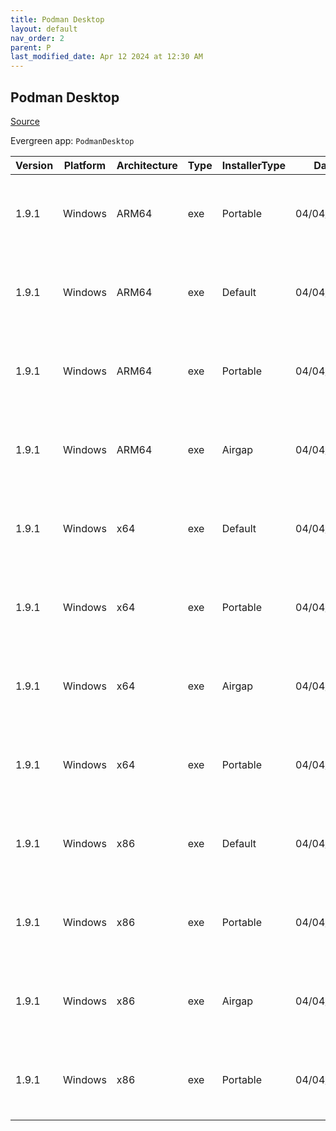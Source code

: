 ```yaml
---
title: Podman Desktop
layout: default
nav_order: 2
parent: P
last_modified_date: Apr 12 2024 at 12:30 AM
---
```


## Podman Desktop

[Source](https://github.com/containers/podman-desktop)

Evergreen app: `PodmanDesktop`

| Version | Platform | Architecture | Type | InstallerType | Date       | Size      | URI                                                                                                                                                                                                                                    |
| ------- | -------- | ------------ | ---- | ------------- | ---------- | --------- | -------------------------------------------------------------------------------------------------------------------------------------------------------------------------------------------------------------------------------------- |
| 1.9.1   | Windows  | ARM64        | exe  | Portable      | 04/04/2024 | 150330176 | [https://github.com/containers/podman-desktop/releases/download/v1.9.1/podman-desktop-1.9.1-arm64.exe](https://github.com/containers/podman-desktop/releases/download/v1.9.1/podman-desktop-1.9.1-arm64.exe)                           |
| 1.9.1   | Windows  | ARM64        | exe  | Default       | 04/04/2024 | 150511280 | [https://github.com/containers/podman-desktop/releases/download/v1.9.1/podman-desktop-1.9.1-setup-arm64.exe](https://github.com/containers/podman-desktop/releases/download/v1.9.1/podman-desktop-1.9.1-setup-arm64.exe)               |
| 1.9.1   | Windows  | ARM64        | exe  | Portable      | 04/04/2024 | 259810600 | [https://github.com/containers/podman-desktop/releases/download/v1.9.1/podman-desktop-airgap-1.9.1-arm64.exe](https://github.com/containers/podman-desktop/releases/download/v1.9.1/podman-desktop-airgap-1.9.1-arm64.exe)             |
| 1.9.1   | Windows  | ARM64        | exe  | Airgap        | 04/04/2024 | 259991712 | [https://github.com/containers/podman-desktop/releases/download/v1.9.1/podman-desktop-airgap-1.9.1-setup-arm64.exe](https://github.com/containers/podman-desktop/releases/download/v1.9.1/podman-desktop-airgap-1.9.1-setup-arm64.exe) |
| 1.9.1   | Windows  | x64          | exe  | Default       | 04/04/2024 | 146639536 | [https://github.com/containers/podman-desktop/releases/download/v1.9.1/podman-desktop-1.9.1-setup-x64.exe](https://github.com/containers/podman-desktop/releases/download/v1.9.1/podman-desktop-1.9.1-setup-x64.exe)                   |
| 1.9.1   | Windows  | x64          | exe  | Portable      | 04/04/2024 | 146458128 | [https://github.com/containers/podman-desktop/releases/download/v1.9.1/podman-desktop-1.9.1-x64.exe](https://github.com/containers/podman-desktop/releases/download/v1.9.1/podman-desktop-1.9.1-x64.exe)                               |
| 1.9.1   | Windows  | x64          | exe  | Airgap        | 04/04/2024 | 264071432 | [https://github.com/containers/podman-desktop/releases/download/v1.9.1/podman-desktop-airgap-1.9.1-setup-x64.exe](https://github.com/containers/podman-desktop/releases/download/v1.9.1/podman-desktop-airgap-1.9.1-setup-x64.exe)     |
| 1.9.1   | Windows  | x64          | exe  | Portable      | 04/04/2024 | 263890024 | [https://github.com/containers/podman-desktop/releases/download/v1.9.1/podman-desktop-airgap-1.9.1-x64.exe](https://github.com/containers/podman-desktop/releases/download/v1.9.1/podman-desktop-airgap-1.9.1-x64.exe)                 |
| 1.9.1   | Windows  | x86          | exe  | Default       | 04/04/2024 | 296589208 | [https://github.com/containers/podman-desktop/releases/download/v1.9.1/podman-desktop-1.9.1-setup.exe](https://github.com/containers/podman-desktop/releases/download/v1.9.1/podman-desktop-1.9.1-setup.exe)                           |
| 1.9.1   | Windows  | x86          | exe  | Portable      | 04/04/2024 | 296408072 | [https://github.com/containers/podman-desktop/releases/download/v1.9.1/podman-desktop-1.9.1.exe](https://github.com/containers/podman-desktop/releases/download/v1.9.1/podman-desktop-1.9.1.exe)                                       |
| 1.9.1   | Windows  | x86          | exe  | Airgap        | 04/04/2024 | 523501528 | [https://github.com/containers/podman-desktop/releases/download/v1.9.1/podman-desktop-airgap-1.9.1-setup.exe](https://github.com/containers/podman-desktop/releases/download/v1.9.1/podman-desktop-airgap-1.9.1-setup.exe)             |
| 1.9.1   | Windows  | x86          | exe  | Portable      | 04/04/2024 | 523320400 | [https://github.com/containers/podman-desktop/releases/download/v1.9.1/podman-desktop-airgap-1.9.1.exe](https://github.com/containers/podman-desktop/releases/download/v1.9.1/podman-desktop-airgap-1.9.1.exe)                         |
